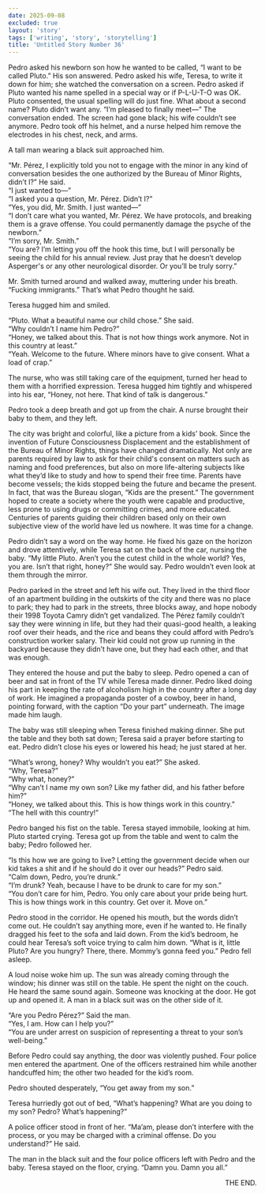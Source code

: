```yaml
---
date: 2025-09-08
excluded: true
layout: 'story'
tags: ['writing', 'story', 'storytelling']
title: 'Untitled Story Number 36'
---
```


Pedro asked his newborn son how he wanted to be called, “I want to be called Pluto.” His son answered. Pedro asked his wife, Teresa, to write it down for him; she watched the conversation on a screen. Pedro asked if Pluto wanted his name spelled in a special way or if P-L-U-T-O was OK. Pluto consented, the usual spelling will do just fine. What about a second name? Pluto didn’t want any. “I’m pleased to finally meet—” The conversation ended. The screen had gone black; his wife couldn’t see anymore. Pedro took off his helmet, and a nurse helped him remove the electrodes in his chest, neck, and arms.

A tall man wearing a black suit approached him.

“Mr. Pérez, I explicitly told you not to engage with the minor in any kind of conversation besides the one authorized by the Bureau of Minor Rights, didn’t I?” He said.  
“I just wanted to—”  
“I asked you a question, Mr. Pérez. Didn’t I?”  
“Yes, you did, Mr. Smith. I just wanted—”  
“I don’t care what you wanted, Mr. Pérez. We have protocols, and breaking them is a grave offense. You could permanently damage the psyche of the newborn.”  
“I’m sorry, Mr. Smith.”  
“You are? I’m letting you off the hook this time, but I will personally be seeing the child for his annual review. Just pray that he doesn’t develop Asperger's or any other neurological disorder. Or you’ll be truly sorry.”

Mr. Smith turned around and walked away, muttering under his breath. “Fucking immigrants.” That’s what Pedro thought he said.

Teresa hugged him and smiled.

“Pluto. What a beautiful name our child chose.” She said.  
“Why couldn’t I name him Pedro?”  
“Honey, we talked about this. That is not how things work anymore. Not in this country at least.”  
“Yeah. Welcome to the future. Where minors have to give consent. What a load of crap.”

The nurse, who was still taking care of the equipment, turned her head to them with a horrified expression. Teresa hugged him tightly and whispered into his ear, “Honey, not here. That kind of talk is dangerous.”

Pedro took a deep breath and got up from the chair. A nurse brought their baby to them, and they left.

The city was bright and colorful, like a picture from a kids' book. Since the invention of Future Consciousness Displacement and the establishment of the Bureau of Minor Rights, things have changed dramatically. Not only are parents required by law to ask for their child's consent on matters such as naming and food preferences, but also on more life-altering subjects like what they’d like to study and how to spend their free time. Parents have become vessels; the kids stopped being the future and became the present. In fact, that was the Bureau slogan, “Kids are the present.” The government hoped to create a society where the youth were capable and productive, less prone to using drugs or committing crimes, and more educated. Centuries of parents guiding their children based only on their own subjective view of the world have led us nowhere. It was time for a change.

Pedro didn’t say a word on the way home. He fixed his gaze on the horizon and drove attentively, while Teresa sat on the back of the car, nursing the baby. “My little Pluto. Aren’t you the cutest child in the whole world? Yes, you are. Isn’t that right, honey?” She would say. Pedro wouldn’t even look at them through the mirror.

Pedro parked in the street and left his wife out. They lived in the third floor of an apartment building in the outskirts of the city and there was no place to park; they had to park in the streets, three blocks away, and hope nobody their 1998 Toyota Camry didn’t get vandalized. The Pérez family couldn’t say they were winning in life, but they had their quasi-good health, a leaking roof over their heads, and the rice and beans they could afford with Pedro’s construction worker salary. Their kid could not grow up running in the backyard because they didn’t have one, but they had each other, and that was enough.

They entered the house and put the baby to sleep. Pedro opened a can of beer and sat in front of the TV while Teresa made dinner. Pedro liked doing his part in keeping the rate of alcoholism high in the country after a long day of work. He imagined a propaganda poster of a cowboy, beer in hand, pointing forward, with the caption “Do your part” underneath. The image made him laugh.

The baby was still sleeping when Teresa finished making dinner. She put the table and they both sat down; Teresa said a prayer before starting to eat. Pedro didn’t close his eyes or lowered his head; he just stared at her.

“What’s wrong, honey? Why wouldn’t you eat?” She asked.  
“Why, Teresa?”  
“Why what, honey?”  
“Why can’t I name my own son? Like my father did, and his father before him?”  
“Honey, we talked about this. This is how things work in this country.”  
“The hell with this country!”

Pedro banged his fist on the table. Teresa stayed immobile, looking at him. Pluto started crying. Teresa got up from the table and went to calm the baby; Pedro followed her.

“Is this how we are going to live? Letting the government decide when our kid takes a shit and if he should do it over our heads?” Pedro said.  
“Calm down, Pedro, you’re drunk.”  
“I’m drunk? Yeah, because I have to be drunk to care for my son.”  
“You don’t care for him, Pedro. You only care about your pride being hurt. This is how things work in this country. Get over it. Move on.”

Pedro stood in the corridor. He opened his mouth, but the words didn’t come out. He couldn’t say anything more, even if he wanted to. He finally dragged his feet to the sofa and laid down. From the kid’s bedroom, he could hear Teresa’s soft voice trying to calm him down. “What is it, little Pluto? Are you hungry? There, there. Mommy’s gonna feed you.” Pedro fell asleep.

A loud noise woke him up. The sun was already coming through the window; his dinner was still on the table. He spent the night on the couch. He heard the same sound again. Someone was knocking at the door. He got up and opened it. A man in a black suit was on the other side of it.

“Are you Pedro Pérez?” Said the man.  
“Yes, I am. How can I help you?”  
“You are under arrest on suspicion of representing a threat to your son’s well-being.”

Before Pedro could say anything, the door was violently pushed. Four police men entered the apartment. One of the officers restrained him while another handcuffed him; the other two headed for the kid’s room.

Pedro shouted desperately, “You get away from my son.”

Teresa hurriedly got out of bed, “What’s happening? What are you doing to my son? Pedro? What’s happening?”

A police officer stood in front of her. “Ma’am, please don’t interfere with the process, or you may be charged with a criminal offense. Do you understand?” He said.

The man in the black suit and the four police officers left with Pedro and the baby. Teresa stayed on the floor, crying. “Damn you. Damn you all.”

<p style="text-align:right">THE END.</p>